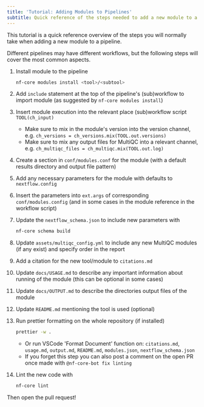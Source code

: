 ```yaml
---
title: 'Tutorial: Adding Modules to Pipelines'
subtitle: Quick reference of the steps needed to add a new module to a pipeline.
---
```


This tutorial is a quick reference overview of the steps you will normally take when adding a new module to a pipeline.

Different pipelines may have different workflows, but the following steps will cover the most common aspects.

1. Install module to the pipeline

   ```bash
   nf-core modules install <tool>/<subtool>
   ```

2. Add `include` statement at the top of the pipeline's (sub)workflow to import module (as suggested by `nf-core modules install`)
3. Insert module execution into the relevant place (sub)workflow script `TOOL(ch_input)`
   - Make sure to mix in the module's version into the version channel, e.g. `ch_versions = ch_versions.mix(TOOL.out.versions)`
   - Make sure to mix any output files for MultiQC into a relevant channel, e.g. `ch_multiqc_files = ch_multiqc.mix(TOOL.out.log)`
4. Create a section in `conf/modules.conf` for the module (with a default results directory and output file pattern)
5. Add any necessary parameters for the module with defaults to `nextflow.config`
6. Insert the parameters into `ext.args` of corresponding `conf/modules.config` (and in some cases in the module reference in the workflow script)
7. Update the `nextflow_schema.json` to include new parameters with

   ```bash
   nf-core schema build
   ```

8. Update `assets/multiqc_config.yml` to include any new MultiQC modules (if any exist) and specify order in the report
9. Add a citation for the new tool/module to `citations.md`
10. Update `docs/USAGE.md` to describe any important information about running of the module (this can be optional in some cases)
11. Update `docs/OUTPUT.md` to describe the directories output files of the module
12. Update `README.md` mentioning the tool is used (optional)
13. Run prettier formatting on the whole repository (if installed)

    ```bash
    prettier -w .
    ```

    - Or run VSCode 'Format Document' function on: `citations.md`, `usage.md`, `output.md`, `README.md`, `modules.json`, `nextflow_schema.json`
    - If you forget this step you can also post a comment on the open PR once made with `@nf-core-bot fix linting`

14. Lint the new code with

    ```bash
    nf-core lint
    ```

Then open the pull request!
